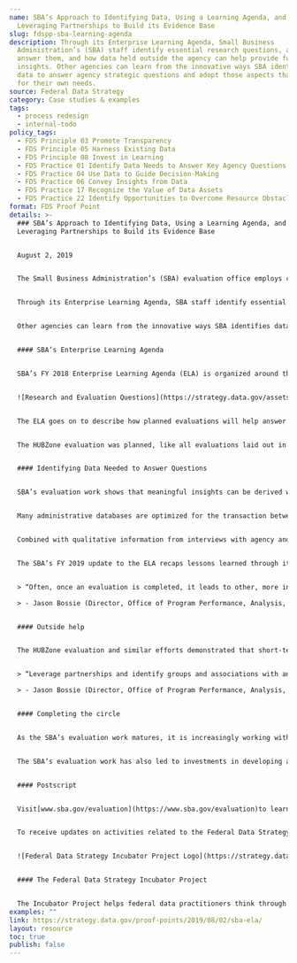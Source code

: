 ```yaml
---
name: SBA’s Approach to Identifying Data, Using a Learning Agenda, and
  Leveraging Partnerships to Build its Evidence Base
slug: fdspp-sba-learning-agenda
description: Through its Enterprise Learning Agenda, Small Business
  Administration’s (SBA) staff identify essential research questions, a plan to
  answer them, and how data held outside the agency can help provide further
  insights. Other agencies can learn from the innovative ways SBA identifies
  data to answer agency strategic questions and adopt those aspects that work
  for their own needs.
source: Federal Data Strategy
category: Case studies & examples
tags:
  - process redesign
  - internal-todo
policy_tags:
  - FDS Principle 03 Promote Transparency
  - FDS Principle 05 Harness Existing Data
  - FDS Principle 08 Invest in Learning
  - FDS Practice 01 Identify Data Needs to Answer Key Agency Questions
  - FDS Practice 04 Use Data to Guide Decision-Making
  - FDS Practice 06 Convey Insights from Data
  - FDS Practice 17 Recognize the Value of Data Assets
  - FDS Practice 22 Identify Opportunities to Overcome Resource Obstacles
format: FDS Proof Point
details: >-
  ### SBA’s Approach to Identifying Data, Using a Learning Agenda, and
  Leveraging Partnerships to Build its Evidence Base


  August 2, 2019


  The Small Business Administration’s (SBA) evaluation office employs cutting edge and creative approaches to access and use data in order to assess the agency’s programs and advance its strategic goals.


  Through its Enterprise Learning Agenda, SBA staff identify essential research questions, a plan to answer them, and how data held outside the agency can help provide further insights. The SBA also emphasizes the use of administrative data, a rich resource that other agencies are also beginning to incorporate into evidence-based decision making. This approach generates insights into the agency’s operations, spurs valuable stakeholder engagement, and highlights how cost-effective short-term evaluations can provide fast answers that complement multi-year, large-scale impact analyses.


  Other agencies can learn from the innovative ways SBA identifies data to answer agency strategic questions and adopt those aspects that work for their own needs.


  #### SBA’s Enterprise Learning Agenda


  SBA’s FY 2018 Enterprise Learning Agenda (ELA) is organized around the agency’s four FY 2018 – 2022 Strategic Plan goals: (1) support small business revenue and job growth, (2) build healthy entrepreneurial ecosystems and create business friendly environments, (3) restore small businesses and communities after disasters, and (4) strengthen the SBA’s ability to serve small businesses. Within each of these strategic goals, the ELA gives a brief overview of what prior research revealed, then enumerates key research and evaluation questions. Finally, the ELA lays out several planned evaluations for the coming fiscal year designed to answer a subset of those questions.


  ![Research and Evaluation Questions](https://strategy.data.gov/assets/img/posts/2019-08-02-image001.png "Research and evaluation questions related to SBA’s second strategic goal; “Build healthy entrepreneurial ecosystems and create business friendly environments,” from SBA’s FY 2018 ELA.")


  The ELA goes on to describe how planned evaluations will help answer these questions using available data. The SBA has begun to identify datasets internal and external to the agency that can help answer these questions. During the scoping of an evaluation, the evaluation team asks what data are available and who manages those data. These questions start a conversation about the data, its history, and its quality. For example, the SBA began this conversation with the HUBZone program manager in 2017 to help improve program outcomes. The HUBZone program helps the Federal Government awards its prime contracts to HUBZone-certified businesses. The program evaluation informed the wider research questions and strategic goal by researching what factors contribute to agencies’ opportunities and challenges in meeting this goal, as well as the characteristics of small businesses that win these contracts.


  The HUBZone evaluation was planned, like all evaluations laid out in the ELA, to help answer questions identified by senior leadership. In this case, it helps address the fifth research/evaluation question affiliated with the agency’s second strategic goal: what factors most influence the Federal Government’s ability to reach its small business contracting goals?


  #### Identifying Data Needed to Answer Questions


  SBA’s evaluation work shows that meaningful insights can be derived without the extensive use of randomized trials or surveys. Rather, ‘administrative data’ – the information created in the process of running a government program – may sometimes be leveraged to answer evaluation questions. In the case of the HUBZone evaluation, researchers were able to produce valuable results in a short timeframe by analyzing existing data in the Federal Procurement Data System (which tracks contract awards for federal agencies) and SBA’s own program data accrued in the administration of the HUBZone certification process.


  Many administrative databases are optimized for the transaction between program officials and clients. While they may have report-generation functions, they are typically not easy to use for analysis. Arcane category codes, unique formatting, and heavily fragmented tables mean that analysts unfamiliar with the program’s administration face challenges turning the information into an analytical dataset. The evaluators of the HUBZone program were able to persevere thanks to frequent communication with the program office, which helped them learn how to extract, cross-walk, and ascribe meaning to the data extracts. It was also critical to partner with attorneys from the program who could convey the legal requirements of the program.


  Combined with qualitative information from interviews with agency and program employees, analysis of these data was able to bring meaningful evidence to bear on 1) the HUBZone program’s improvement goals, 2) the question of what factors most influence the Federal government’s ability to reach its small business contracting goals, and 3) the goal of building healthy entrepreneurial ecosystems and creating business friendly environments.


  The SBA’s FY 2019 update to the ELA recaps lessons learned through its FY 2018 evaluations and notes plans to build upon its work with the HUBZone program. In this way, the agency has pursued an agile approach to evaluating HUBZone and other programs; one that yields intermediate results and actionable insights.


  > “Often, once an evaluation is completed, it leads to other, more in-depth questions, that need to be answered. We keep finding more pieces to the puzzle. The evidence becomes clearer and evaluations are used to support decisions.”\

  > - Jason Bossie (Director, Office of Program Performance, Analysis, and Evaluation)


  #### Outside help


  The HUBZone evaluation and similar efforts demonstrated that short-term, affordable evaluations can shed light on crucial evidence-related questions. There are, however, instances when questions linked with SBA’s strategic goals are unanswerable with limited internal resources. The SBA has built partnerships with stakeholders outside the agency to support its evaluations. Many research universities and other stakeholders with skill sets in research and evaluation can provide support.


  > “Leverage partnerships and identify groups and associations with an interest in your policies and programs. Many universities have specialized schools that focus on your policy areas. With these partnerships, data can be shared that benefits both organizations. Your agency can receive support to help answer key policy and programmatic questions while the researchers may be able to leverage an agency’s administrative data to answer key theoretical questions to support their research.”\

  > - Jason Bossie (Director, Office of Program Performance, Analysis, and Evaluation)


  #### Completing the circle


  As the SBA’s evaluation work matures, it is increasingly working with program officials to change data collection and other upstream aspects of data creation, so that those data can facilitate more powerful downstream analysis and evaluation.


  The SBA’s evaluation work has also led to investments in developing a data-driven culture in the rest of the agency and wider Federal government. The SBA similarly innovates in data sharing. It began partnering with the US Bureau of the Census to provide extracts of its loan data through the Federal Statistical Research Data Centers. Also in this vein, the SBA’s FY 2019 ELA update shared 30-plus Federal government administrative and employer datasets that proved valuable for SBA’s evaluation work and could help serve others working to develop evidence in related research areas.


  #### Postscript


  Visit[www.sba.gov/evaluation](https://www.sba.gov/evaluation)to learn more about SBA’s Enterprise Learning Agenda and recently completed evaluations.


  To receive updates on activities related to the Federal Data Strategy, please[sign up for the newsletter](https://public.govdelivery.com/accounts/USGSA/subscribers/new?topic_id=USGSA_756).


  ![Federal Data Strategy Incubator Project Logo](https://strategy.data.gov/assets/img/federal-data-strategy-incubator-project-logo.png)


  #### The Federal Data Strategy Incubator Project


  The Incubator Project helps federal data practitioners think through how to improve government services, enabling the public to get the most out of federal data. This Proof Point and others will highlight the many successes and challenges data innovators face every day, revealing valuable lessons learned to share with data practitioners throughout government.
examples: ""
link: https://strategy.data.gov/proof-points/2019/08/02/sba-ela/
layout: resource
toc: true
publish: false
---
```

